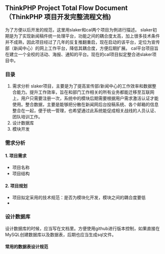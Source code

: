 ## ThinkPHP Project Total Flow Document（ThinkPHP 项目开发完整流程文档)

为了方便以后开发的规范，这里用slaker和cal两个项目为例进行描述。
slaker初期是为了实现新闻稿件统一处理平台，功能之间的耦合度太高，加上很多技术条件并不成熟，因此项目经过了几年的反复推翻重启，现在启动的该平台，定位为宣传部（新闻中心）的网上工作平台，降低其耦合度，方便后期扩展。
cal平台项目旨在建立一个全校的活动、海报、通知的平台。现在的cal项目拟定整合进slaker项目中。

### 目录
1. 需求分析
	slaker项目，主要是为了提高宣传部/新闻中心的工作效率和数据整合能力。提升工作效率，旨在和部门工作相关的所有业务都能迁移至互联网上，用户只需要注册一次，系统中的模块后期需要根据用户需求激活认证才能使用。整合数据，主要是能够把分散在新闻网后台投稿系统、各个邮箱的信息整合在一起，便于统一管理，也希望通过此系统能促成相关战线的人员认证、团队培训工作。
2. 设计数据库
3. 模块开发


### 需求分析
#### 1. 项目需求
- 项目名称
- 项目结构

#### 2. 项目规划
- 项目拟定采用的技术规范：是否为模块化开发，模块之间的耦合度要低
- 


### 设计数据库
设计数据库的时候，应当写在文档里。方便使用github进行版本控制，如果直接在MySQL创建数据库以及数据表，后期也应当生成sql文件。

#### 常用的数据表设计规范

